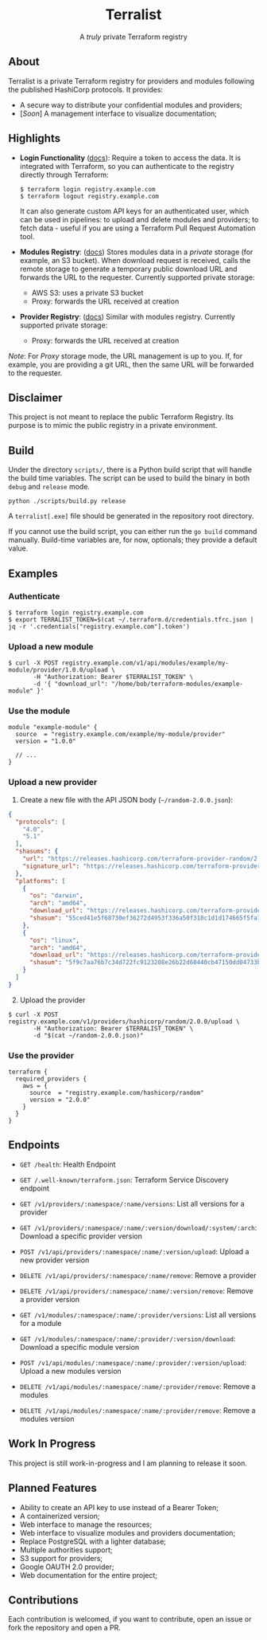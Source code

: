 <!-- markdownlint-configure-file {
  "MD013": {
    "code_blocks": false,
    "tables": false
  },
  "MD033": false,
  "MD041": false
} -->

<div align="center" markdown="1">

# Terralist

A _truly_ private Terraform registry
<br />

</div>

## About

Terralist is a private Terraform registry for providers and modules following the published HashiCorp protocols. It provides:
* A secure way to distribute your confidential modules and providers;
* [_Soon_] A management interface to visualize documentation;

## Highlights
* **Login Functionality** ([docs](https://www.terraform.io/docs/internals/login-protocol.html)): Require a token to access the data. It is integrated with Terraform, so you can authenticate to the registry directly through Terraform:
  ```
  $ terraform login registry.example.com
  $ terraform logout registry.example.com
  ```
  It can also generate custom API keys for an authenticated user, which can be used in pipelines: to upload and delete modules and providers; to fetch data - useful if you are using a Terraform Pull Request Automation tool.

* **Modules Registry**: ([docs](https://www.terraform.io/docs/internals/module-registry-protocol.html)) Stores modules data in a *private* storage (for example, an S3 bucket). When download request is received, calls the remote storage to generate a temporary public download URL and forwards the URL to the requester.
  Currently supported private storage:
  * AWS S3: uses a private S3 bucket
  * Proxy: forwards the URL received at creation

* **Provider Registry**: ([docs](https://www.terraform.io/docs/internals/provider-registry-protocol.html)) Similar with modules registry.
  Currently supported private storage:
  * Proxy: forwards the URL received at creation

_Note_: For _Proxy_ storage mode, the URL management is up to you. If, for example, you are providing a git URL, then the same URL will be forwarded to the requester.

## Disclaimer

This project is not meant to replace the public Terraform Registry. Its purpose is to mimic the public registry in a private environment.

## Build

Under the directory `scripts/`, there is a Python build script that will handle the build time variables. The script can be used to build the binary in both `debug` and `release` mode.

```
python ./scripts/build.py release
```

A `terralist[.exe]` file should be generated in the repository root directory.

If you cannot use the build script, you can either run the `go build` command manually. Build-time variables are, for now, optionals; they provide a default value.

## Examples

### Authenticate
```
$ terraform login registry.example.com
$ export TERRALIST_TOKEN=$(cat ~/.terraform.d/credentials.tfrc.json | jq -r '.credentials["registry.example.com"].token')
```

### Upload a new module
```
$ curl -X POST registry.example.com/v1/api/modules/example/my-module/provider/1.0.0/upload \
       -H "Authorization: Bearer $TERRALIST_TOKEN" \
       -d '{ "download_url": "/home/bob/terraform-modules/example-module" }'
```

### Use the module
```
module "example-module" {
  source  = "registry.example.com/example/my-module/provider"
  version = "1.0.0"

  // ...
}
```

### Upload a new provider

1. Create a new file with the API JSON body (`~/random-2.0.0.json`):
```json
{
  "protocols": [
    "4.0",
    "5.1"
  ],
  "shasums": {
    "url": "https://releases.hashicorp.com/terraform-provider-random/2.0.0/terraform-provider-random_2.0.0_SHA256SUMS",
    "signature_url": "https://releases.hashicorp.com/terraform-provider-random/2.0.0/terraform-provider-random_2.0.0_SHA256SUMS.sig"
  },
  "platforms": [
    {
      "os": "darwin",
      "arch": "amd64",
      "download_url": "https://releases.hashicorp.com/terraform-provider-random/2.0.0/terraform-provider-random_2.0.0_darwin_amd64.zip",
      "shasum": "55ced41e5f68730ef36272d4953f336a50f318c1d1d174665f5fa76cb5df08ae"
    },
    {
      "os": "linux",
      "arch": "amd64",
      "download_url": "https://releases.hashicorp.com/terraform-provider-random/2.0.0/terraform-provider-random_2.0.0_linux_amd64.zip",
      "shasum": "5f9c7aa76b7c34d722fc9123208e26b22d60440cb47150dd04733b9b94f4541a"
    }
  ]
}
```

2. Upload the provider
```
$ curl -X POST registry.example.com/v1/providers/hashicorp/random/2.0.0/upload \
       -H "Authorization: Bearer $TERRALIST_TOKEN" \
       -d "$(cat ~/random-2.0.0.json)"
```

### Use the provider
```
terraform {
  required_providers {
    aws = {
      source  = "registry.example.com/hashicorp/random"
      version = "2.0.0"
    }
  }
}
```

## Endpoints

* `GET /health`: Health Endpoint
* `GET /.well-known/terraform.json`: Terraform Service Discovery endpoint

* `GET /v1/providers/:namespace/:name/versions`: List all versions for a provider
* `GET /v1/providers/:namespace/:name/:version/download/:system/:arch`: Download a specific provider version
* `POST /v1/api/providers/:namespace/:name/:version/upload`: Upload a new provider version
* `DELETE /v1/api/providers/:namespace/:name/remove`: Remove a provider
* `DELETE /v1/api/providers/:namespace/:name/:version/remove`: Remove a provider version


* `GET /v1/modules/:namespace/:name/:provider/versions`: List all versions for a module
* `GET /v1/modules/:namespace/:name/:provider/:version/download`: Download a specific module version
* `POST /v1/api/modules/:namespace/:name/:provider/:version/upload`: Upload a new modules version
* `DELETE /v1/api/modules/:namespace/:name/:provider/remove`: Remove a modules
* `DELETE /v1/api/modules/:namespace/:name/:provider/remove`: Remove a modules version

## Work In Progress

This project is still work-in-progress and I am planning to release it soon.

## Planned Features
* Ability to create an API key to use instead of a Bearer Token;
* A containerized version;
* Web interface to manage the resources;
* Web interface to visualize modules and providers documentation;
* Replace PostgreSQL with a lighter database;
* Multiple authorities support;
* S3 support for providers;
* Google OAUTH 2.0 provider;
* Web documentation for the entire project;

## Contributions

Each contribution is welcomed, if you want to contribute, open an issue or fork the repository and open a PR.